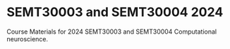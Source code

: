 # SEMT30003 and SEMT30004 2024
Course Materials for 2024 SEMT30003 and SEMT30004 Computational neuroscience.
